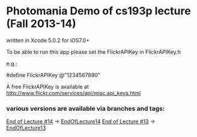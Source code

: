 # Photomania Demo of cs193p lecture (Fall 2013-14)

written in Xcode 5.0.2 for iOS7.0+


To be able to run this app please set the FlickrAPIKey in FlickrAPIKey.h

e.g.:

#define FlickrAPIKey @"1234567890"

A free FlickrAPIKey is available at
   http://www.flickr.com/services/api/misc.api_keys.html


### various versions are available via branches and tags:



[End of Lecture #14](http://cs193p.m2m.at/cs193p-lecture-14-uiapplication-network-activity-indicator-and-maps-fall-2013-14/) -> [EndOfLecture14](https://github.com/m2mtech/photomania-2013-14/tree/EndOfLecture14)
[End of Lecture #13](http://cs193p.m2m.at/cs193p-lecture-13-core-data-and-table-view-2013-14/) -> [EndOfLecture13](https://github.com/m2mtech/photomania-2013-14/tree/EndOfLecture13)


